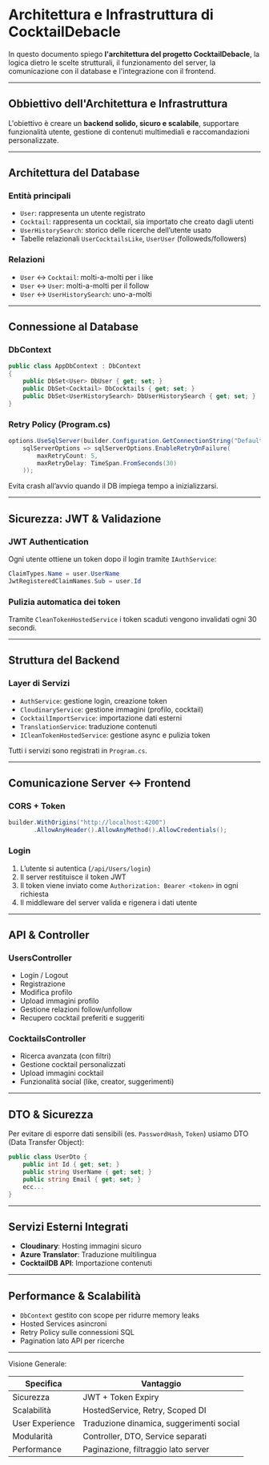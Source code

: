 # Architettura e Infrastruttura di CocktailDebacle

In questo documento spiego **l'architettura del progetto CocktailDebacle**, la logica dietro le scelte strutturali, il funzionamento del server, la comunicazione con il database e l'integrazione con il frontend.

---

## Obbiettivo dell'Architettura e Infrastruttura

L'obiettivo è creare un **backend solido, sicuro e scalabile**, supportare funzionalità utente, gestione di contenuti multimediali e raccomandazioni personalizzate.

---

## Architettura del Database

### Entità principali

- `User`: rappresenta un utente registrato
- `Cocktail`: rappresenta un cocktail, sia importato che creato dagli utenti
- `UserHistorySearch`: storico delle ricerche dell’utente usato
- Tabelle relazionali `UserCocktailsLike`, `UserUser` (followeds/followers)

### Relazioni

- `User` <-> `Cocktail`: molti-a-molti per i like
- `User` <-> `User`: molti-a-molti per il follow
- `User` <-> `UserHistorySearch`: uno-a-molti

---

## Connessione al Database

### DbContext

```csharp
public class AppDbContext : DbContext
{
    public DbSet<User> DbUser { get; set; }
    public DbSet<Cocktail> DbCocktails { get; set; }
    public DbSet<UserHistorySearch> DbUserHistorySearch { get; set; }
}
```

### Retry Policy (Program.cs)

```csharp
options.UseSqlServer(builder.Configuration.GetConnectionString("DefaultConnection"),
    sqlServerOptions => sqlServerOptions.EnableRetryOnFailure(
        maxRetryCount: 5,
        maxRetryDelay: TimeSpan.FromSeconds(30)
    ));
```

Evita crash all’avvio quando il DB impiega tempo a inizializzarsi.

---

## Sicurezza: JWT & Validazione

### JWT Authentication

Ogni utente ottiene un token dopo il login tramite `IAuthService`:

```csharp
ClaimTypes.Name = user.UserName
JwtRegisteredClaimNames.Sub = user.Id
```

### Pulizia automatica dei token

Tramite `CleanTokenHostedService` i token scaduti vengono invalidati ogni 30 secondi.

---

## Struttura del Backend

### Layer di Servizi

- `AuthService`: gestione login, creazione token
- `CloudinaryService`: gestione immagini (profilo, cocktail)
- `CocktailImportService`: importazione dati esterni
- `TranslationService`: traduzione contenuti
- `ICleanTokenHostedService`: gestione async e pulizia token

Tutti i servizi sono registrati in `Program.cs`.

---

## Comunicazione Server <-> Frontend

### CORS + Token

```csharp
builder.WithOrigins("http://localhost:4200")
       .AllowAnyHeader().AllowAnyMethod().AllowCredentials();
```

### Login

1. L’utente si autentica (`/api/Users/login`)
2. Il server restituisce il token JWT
3. Il token viene inviato come `Authorization: Bearer <token>` in ogni richiesta
4. Il middleware del server valida e rigenera i dati utente

---

## API & Controller

### UsersController

- Login / Logout
- Registrazione
- Modifica profilo
- Upload immagini profilo
- Gestione relazioni follow/unfollow
- Recupero cocktail preferiti e suggeriti

### CocktailsController

- Ricerca avanzata (con filtri)
- Gestione cocktail personalizzati
- Upload immagini cocktail
- Funzionalità social (like, creator, suggerimenti)

---

## DTO & Sicurezza

Per evitare di esporre dati sensibili (es. `PasswordHash`, `Token`) usiamo DTO (Data Transfer Object):

```csharp
public class UserDto {
    public int Id { get; set; }
    public string UserName { get; set; }
    public string Email { get; set; }
    ecc...
}
```

---

## Servizi Esterni Integrati

- **Cloudinary**: Hosting immagini sicuro
- **Azure Translator**: Traduzione multilingua
- **CocktailDB API**: Importazione contenuti

---

## Performance & Scalabilità

- `DbContext` gestito con scope per ridurre memory leaks
- Hosted Services asincroni
- Retry Policy sulle connessioni SQL
- Pagination lato API per ricerche

---

Visione Generale:

| Specifica            | Vantaggio                                 |
|----------------------|-------------------------------------------|
| Sicurezza            | JWT + Token Expiry                        |
| Scalabilità          | HostedService, Retry, Scoped DI           |
| User Experience      | Traduzione dinamica, suggerimenti social  |
| Modularità           | Controller, DTO, Service separati         |
| Performance          | Paginazione, filtraggio lato server       |